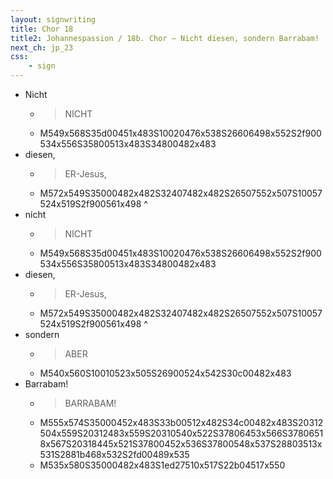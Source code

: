 ```yaml
---
layout: signwriting
title: Chor 18
title2: Johannespassion / 18b. Chor – Nicht diesen, sondern Barrabam!
next_ch: jp_23
css:
    - sign
---
```


<!--
https://www.signbank.org/signpuddle2.0/searchword.php
https://www.sutton-signwriting.io/signmaker
-->

- Nicht
    + > NICHT
    + M549x568S35d00451x483S10020476x538S26606498x552S2f900534x556S35800513x483S34800482x483
-  diesen,
    + > ER-Jesus,
    + M572x549S35000482x482S32407482x482S26507552x507S10057524x519S2f900561x498
^    
- nicht
    + > NICHT
    + M549x568S35d00451x483S10020476x538S26606498x552S2f900534x556S35800513x483S34800482x483
-  diesen,
    + > ER-Jesus,
    + M572x549S35000482x482S32407482x482S26507552x507S10057524x519S2f900561x498
^    
- sondern
    + >  ABER
    + M540x560S10010523x505S26900524x542S30c00482x483
- Barrabam!
    + > BARRABAM!
    + M555x574S35000452x483S33b00512x482S34c00482x483S20312504x559S20312483x559S20310540x522S37806453x566S37806518x567S20318445x521S37800452x536S37800548x537S28803513x531S2881b468x532S2fd00489x535
    + M535x580S35000482x483S1ed27510x517S22b04517x550
